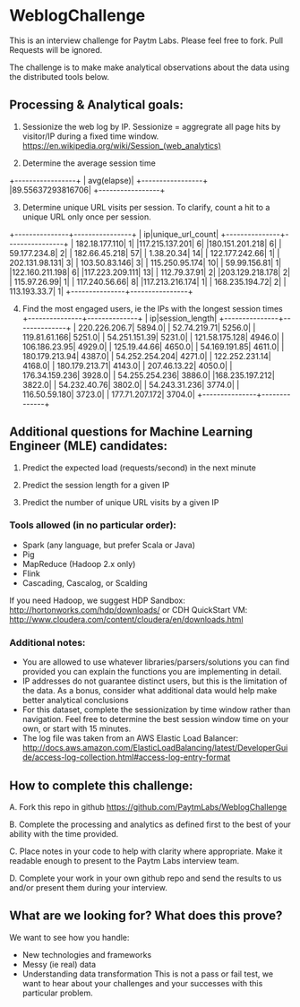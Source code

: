 # WeblogChallenge
This is an interview challenge for Paytm Labs. Please feel free to fork. Pull Requests will be ignored.

The challenge is to make make analytical observations about the data using the distributed tools below.

## Processing & Analytical goals:

1. Sessionize the web log by IP. Sessionize = aggregrate all page hits by visitor/IP during a fixed time window.
    https://en.wikipedia.org/wiki/Session_(web_analytics)

2. Determine the average session time

+-----------------+
|      avg(elapse)|
+-----------------+
|89.55637293816706|
+-----------------+

3. Determine unique URL visits per session. To clarify, count a hit to a unique URL only once per session.

+---------------+----------------+
|             ip|unique_url_count|
+---------------+----------------+
| 182.18.177.110|               1|
|117.215.137.201|               6|
|180.151.201.218|               6|
|   59.177.234.8|               2|
|  182.66.45.218|              57|
|     1.38.20.34|              14|
| 122.177.242.66|               1|
| 202.131.98.131|               3|
|  103.50.83.146|               3|
| 115.250.95.174|              10|
|   59.99.156.81|               1|
|122.160.211.198|               6|
|117.223.209.111|              13|
|   112.79.37.91|               2|
|203.129.218.178|               2|
|   115.97.26.99|               1|
|  117.240.56.66|               8|
|117.213.216.174|               1|
| 168.235.194.72|               2|
|   113.193.33.7|               1|
+---------------+----------------+


4. Find the most engaged users, ie the IPs with the longest session times
+---------------+--------------+
|             ip|session_length|
+---------------+--------------+
|  220.226.206.7|        5894.0|
|   52.74.219.71|        5256.0|
|  119.81.61.166|        5251.0|
|  54.251.151.39|        5231.0|
| 121.58.175.128|        4946.0|
|  106.186.23.95|        4929.0|
|   125.19.44.66|        4650.0|
|  54.169.191.85|        4611.0|
| 180.179.213.94|        4387.0|
| 54.252.254.204|        4271.0|
| 122.252.231.14|        4168.0|
| 180.179.213.71|        4143.0|
|   207.46.13.22|        4050.0|
| 176.34.159.236|        3928.0|
| 54.255.254.236|        3886.0|
|168.235.197.212|        3822.0|
|   54.232.40.76|        3802.0|
|  54.243.31.236|        3774.0|
|  116.50.59.180|        3723.0|
| 177.71.207.172|        3704.0|
+---------------+--------------+

## Additional questions for Machine Learning Engineer (MLE) candidates:
1. Predict the expected load (requests/second) in the next minute

2. Predict the session length for a given IP

3. Predict the number of unique URL visits by a given IP

### Tools allowed (in no particular order):
- Spark (any language, but prefer Scala or Java)
- Pig
- MapReduce (Hadoop 2.x only)
- Flink
- Cascading, Cascalog, or Scalding

If you need Hadoop, we suggest 
HDP Sandbox:
http://hortonworks.com/hdp/downloads/
or 
CDH QuickStart VM:
http://www.cloudera.com/content/cloudera/en/downloads.html


### Additional notes:
- You are allowed to use whatever libraries/parsers/solutions you can find provided you can explain the functions you are implementing in detail.
- IP addresses do not guarantee distinct users, but this is the limitation of the data. As a bonus, consider what additional data would help make better analytical conclusions
- For this dataset, complete the sessionization by time window rather than navigation. Feel free to determine the best session window time on your own, or start with 15 minutes.
- The log file was taken from an AWS Elastic Load Balancer:
http://docs.aws.amazon.com/ElasticLoadBalancing/latest/DeveloperGuide/access-log-collection.html#access-log-entry-format



## How to complete this challenge:

A. Fork this repo in github
    https://github.com/PaytmLabs/WeblogChallenge

B. Complete the processing and analytics as defined first to the best of your ability with the time provided.

C. Place notes in your code to help with clarity where appropriate. Make it readable enough to present to the Paytm Labs interview team.

D. Complete your work in your own github repo and send the results to us and/or present them during your interview.

## What are we looking for? What does this prove?

We want to see how you handle:
- New technologies and frameworks
- Messy (ie real) data
- Understanding data transformation
This is not a pass or fail test, we want to hear about your challenges and your successes with this particular problem.
